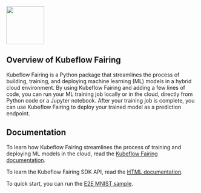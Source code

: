 <img src="https://www.kubeflow.org/images/logo.svg" width="100">

## Overview of Kubeflow Fairing

Kubeflow Fairing is a Python package that streamlines the process of building,
training, and deploying machine learning (ML) models in a hybrid cloud
environment. By using Kubeflow Fairing and adding a few lines of code, you can
run your ML training job locally or in the cloud, directly from Python code or
a Jupyter notebook. After your training job is complete, you can use Kubeflow
Fairing to deploy your trained model as a prediction endpoint.

## Documentation

To learn how Kubeflow Fairing streamlines the process of training and deploying
ML models in the cloud, read the [Kubeflow Fairing
documentation][fairing-overview]. 

To learn the Kubeflow Fairing SDK API, read the [HTML documentation][html-doc].

To quick start, you can run the [E2E MNIST sample](examples/mnist).

[fairing-overview]: https://www.kubeflow.org/docs/fairing/fairing-overview/
[html-doc]: https://kubeflow-fairing.readthedocs.io/en/latest/index.html

